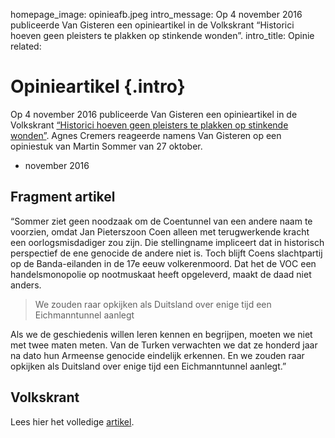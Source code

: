 homepage_image: opinieafb.jpeg
intro_message: Op 4 november 2016 publiceerde Van Gisteren een opinieartikel in de Volkskrant “Historici hoeven geen pleisters te plakken op stinkende wonden”.
intro_title: Opinie
related: 

# Opinieartikel {.intro}

Op 4 november 2016 publiceerde Van Gisteren een opinieartikel in de Volkskrant [“Historici hoeven geen pleisters te plakken op stinkende wonden”](http://www.volkskrant.nl/opinie/historici-hoeven-geen-pleisters-te-plakken-op-stinkende-wonden~a4408347/). Agnes Cremers reageerde namens Van Gisteren op een opiniestuk van Martin Sommer van 27 oktober.

- november 2016

## Fragment artikel 
“Sommer ziet geen noodzaak om de Coentunnel van een andere naam te voorzien, omdat Jan Pieterszoon Coen alleen met terugwerkende kracht een oorlogsmisdadiger zou zijn. Die stellingname impliceert dat in historisch perspectief de ene genocide de andere niet is. Toch blijft Coens slachtpartij op de Banda-eilanden in de 17e eeuw volkerenmoord. Dat het de VOC een handelsmonopolie op nootmuskaat heeft opgeleverd, maakt de daad niet anders. 
>We zouden raar opkijken als Duitsland over enige tijd een Eichmanntunnel aanlegt

Als we de geschiedenis willen leren kennen en begrijpen, moeten we niet met twee maten meten. Van de Turken verwachten we dat ze honderd jaar na dato hun Armeense genocide eindelijk erkennen. En we zouden raar opkijken als Duitsland over enige tijd een Eichmanntunnel aanlegt.”

## Volkskrant 
Lees hier het volledige [artikel](http://www.volkskrant.nl/opinie/historici-hoeven-geen-pleisters-te-plakken-op-stinkende-wonden~a4408347/).